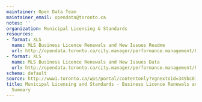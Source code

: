 ```yaml
---
maintainer: Open Data Team
maintainer_email: opendata@toronto.ca
notes: ''
organization: Municipal Licensing & Standards
resources:
- format: XLS
  name: MLS Business Licence Renewals and New Issues Readme
  url: http://opendata.toronto.ca/city.manager/performance.management/PM_mlsBusinessLicenseRenewalNonRenewalReadme.xls
- format: XLS
  name: MLS Business Licence Renewals and New Issues Data
  url: http://opendata.toronto.ca/city.manager/performance.management/PM_MLS.xls
schema: default
source: http://www1.toronto.ca/wps/portal/contentonly?vgnextoid=349bc87477438310VgnVCM1000003dd60f89RCRD&vgnextchannel=1a66e03bb8d1e310VgnVCM10000071d60f89RCRD
title: Municipal Licensing and Standards - Business Licence Renewals and New Issues
  Summary
---
```

